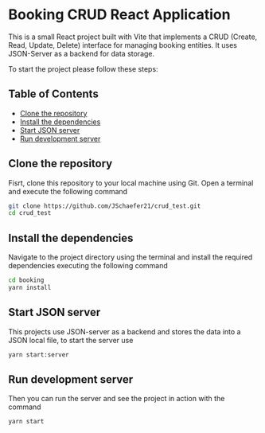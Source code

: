 # Booking CRUD React Application

This is a small React project built with Vite that implements a CRUD (Create, Read, Update, Delete) interface for managing booking entities. It uses JSON-Server as a backend for data storage.

To start the project please follow these steps:

## Table of Contents

- [Clone the repository](#clone-the-repository)
- [Install the dependencies](#install-the-dependencies)
- [Start JSON server](#start-json-server)
- [Run development server](#run-development-server)

## Clone the repository

Fisrt, clone this repository to your local machine using Git. Open a terminal and execute the following command

```bash
git clone https://github.com/JSchaefer21/crud_test.git
cd crud_test
```

## Install the dependencies

Navigate to the project directory using the terminal and install the required dependencies executing the following command

```bash
cd booking
yarn install
```

## Start JSON server

This projects use JSON-server as a backend and stores the data into a JSON local file, to start the server use

```bash
yarn start:server
```

## Run development server

Then you can run the server and see the project in action with the command

```bash
yarn start
```
